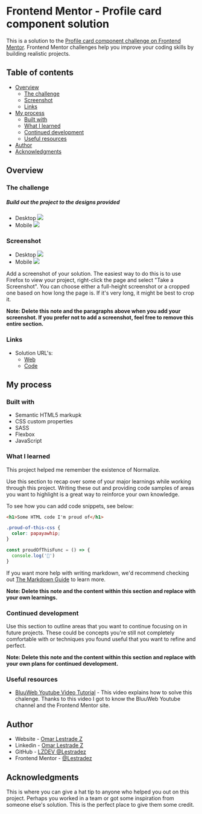 # Frontend Mentor - Profile card component solution

This is a solution to the [Profile card component challenge on Frontend Mentor](https://www.frontendmentor.io/challenges/profile-card-component-cfArpWshJ). Frontend Mentor challenges help you improve your coding skills by building realistic projects. 

## Table of contents

- [Overview](#overview)
  - [The challenge](#the-challenge)
  - [Screenshot](#screenshot)
  - [Links](#links)
- [My process](#my-process)
  - [Built with](#built-with)
  - [What I learned](#what-i-learned)
  - [Continued development](#continued-development)
  - [Useful resources](#useful-resources)
- [Author](#author)
- [Acknowledgments](#acknowledgments)

## Overview

### The challenge

##### Build out the project to the designs provided
- Desktop 
![](./design/desktop-design.jpg)
- Mobile
![](./design/mobile-design.jpg)

### Screenshot

- Desktop 
![](./images/desktop-screenshot.png)
- Mobile
![](./images/mobile-screenshot.png)

Add a screenshot of your solution. The easiest way to do this is to use Firefox to view your project, right-click the page and select "Take a Screenshot". You can choose either a full-height screenshot or a cropped one based on how long the page is. If it's very long, it might be best to crop it.


**Note: Delete this note and the paragraphs above when you add your screenshot. If you prefer not to add a screenshot, feel free to remove this entire section.**

### Links

- Solution URL's: 
  - [Web](https://lestradez.github.io/Profile-Card-Component/)
  - [Code](https://github.com/Lestradez/Profile-Card-Component)


## My process

### Built with

- Semantic HTML5 markupk
- CSS custom properties
- SASS
- Flexbox
- JavaScript

### What I learned

This project helped me remember the existence of Normalize.

Use this section to recap over some of your major learnings while working through this project. Writing these out and providing code samples of areas you want to highlight is a great way to reinforce your own knowledge.

To see how you can add code snippets, see below:

```html
<h1>Some HTML code I'm proud of</h1>
```
```css
.proud-of-this-css {
  color: papayawhip;
}
```
```js
const proudOfThisFunc = () => {
  console.log('🎉')
}
```

If you want more help with writing markdown, we'd recommend checking out [The Markdown Guide](https://www.markdownguide.org/) to learn more.

**Note: Delete this note and the content within this section and replace with your own learnings.**

### Continued development

Use this section to outline areas that you want to continue focusing on in future projects. These could be concepts you're still not completely comfortable with or techniques you found useful that you want to refine and perfect.

**Note: Delete this note and the content within this section and replace with your own plans for continued development.**

### Useful resources

- [BluuWeb Youtube Video Tutorial](https://www.youtube.com/watch?v=Xe_qNR1mmCg&list=PLPl81lqbj-4KC6vBLHq911mmh4AA8_m7N) - This video explains how to solve this chalenge. Thanks to this video I got to know the BluuWeb Youtube channel and the Frontend Mentor site.

## Author

- Website - [Omar Lestrade Z](https://www.lestradez.com.ar) 
- Linkedin - [Omar Lestrade Z](https://www.linkedin.com/in/omar-lestrade/)
- GitHub - [LZDEV @Lestradez](https://github.com/Lestradez)
- Frontend Mentor - [@Lestradez](https://www.frontendmentor.io/profile/Lestradez)


## Acknowledgments

This is where you can give a hat tip to anyone who helped you out on this project. Perhaps you worked in a team or got some inspiration from someone else's solution. This is the perfect place to give them some credit.